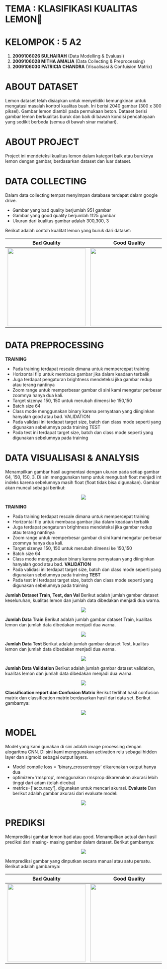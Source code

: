 # **TEMA     : KLASIFIKASI KUALITAS LEMON🍋**

# **KELOMPOK : 5 A2**
1.   **2009106026 SULHAIRAH** (Data Modelling & Evaluasi)
2.   **2009106028 MITHA AMALIA** (Data Collecting & Preprocessing)
3.   **2009106030 PATRICIA CHANDRA** (Visualisasi & Confuision Matrix)

# **ABOUT DATASET**
Lemon dataset telah disiapkan untuk menyelidiki kemungkinan untuk mengatasi masalah kontrol kualitas buah. Ini berisi 2040 gambar (300 x 300 piksel). Gambar lemon diambil pada permukaan beton. Dataset berisi gambar lemon berkualitas buruk dan baik di bawah kondisi pencahayaan yang sedikit berbeda (semua di bawah sinar matahari).

# **ABOUT PROJECT**
Project ini mendeteksi kualitas lemon dalam kategori baik atau buruknya lemon dengan gambar, berdasarkan dataset dan luar dataset.

# **DATA COLLECTING**
Dalam data collecting tempat menyimpan database terdapat dalam google drive.
-	Gambar yang bad quality berjumlah 951 gambar
-	Gambar yang good quality berjumlah 1125 gambar
-	Ukuran dari kualitas gambar adalah 300,300, 3

Berikut adalah contoh kualitat lemon yang buruk dari dataset:

| Bad Quality | Good Quality |
| ------------ | ------------- |
| <img src="https://github.com/Mithaamalia13/PA_KB_5_A2-20/blob/main/coleccting.PNG" width="250"> | <img src="https://github.com/Mithaamalia13/PA_KB_5_A2-20/blob/main/collectinggood.PNG" width="250">|


# **DATA PREPROCESSING**
**TRAINING**
-	Pada training terdapat rescale dimana untuk mempercepat training
-	Horizontal flip untuk membaca gambar jika dalam keadaan terbalik
-	Juga terdapat pengaturan brightness mendeteksi jika gambar redup atau terang nantinya
-	Zoom range untuk memperbesar gambar di sini kami mengatur perbesar zoomnya hanya dua kali.
-	Target sizenya 150, 150 untuk merubah dimensi ke 150,150
-	Batch size 64
-	Class mode menggunakan binary karena pernyataan yang diinginkan hanyalah good atau bad.
VALIDATION
-	Pada validasi ini terdapat target size, batch dan class mode seperti yang digunakan sebelumnya pada training
TEST
-	Pada test ini terdapat target size, batch dan class mode seperti yang digunakan sebelumnya pada training

# **DATA VISUALISASI & ANALYSIS**
Menampilkan gambar hasil augmentasi dengan ukuran pada setiap gambar 64, 150, 150, 3. Di sini menggunakan temp untuk mengubah float menjadi int indeks karena sebelumnya masih float (float tidak bisa digunakan).
Gambar akan muncul sebagai berikut:

<p align="center">
  <img src="https://github.com/Mithaamalia13/PA_KB_5_A2-20/blob/main/data%20visualisasi.PNG" />
</p>

**TRAINING**
-	Pada training terdapat rescale dimana untuk mempercepat training
-	Horizontal flip untuk membaca gambar jika dalam keadaan terbalik
-	Juga terdapat pengaturan brightness mendeteksi jika gambar redup atau terang nantinya
-	Zoom range untuk memperbesar gambar di sini kami mengatur perbesar zoomnya hanya dua kali.
-	Target sizenya 150, 150 untuk merubah dimensi ke 150,150
-	Batch size 64
-	Class mode menggunakan binary karena pernyataan yang diinginkan hanyalah good atau bad.
**VALIDATION**
-	Pada validasi ini terdapat target size, batch dan class mode seperti yang digunakan sebelumnya pada training
**TEST**
-	Pada test ini terdapat target size, batch dan class mode seperti yang digunakan sebelumnya pada training

**Jumlah Dataset Train, Test, dan Val**
Berikut adalah jumlah gambar dataset keseluruhan, kualitas lemon dan jumlah data dibedakan menjadi dua warna.
<p align="center">
  <img src="https://github.com/Mithaamalia13/PA_KB_5_A2-20/blob/main/Jumlah%20Gambar%20Dataset%20Keseluruhan.png" />
</p>

**Jumlah Data Train**
Berikut adalah jumlah gambar dataset Train, kualitas lemon dan jumlah data dibedakan menjadi dua warna.

<p align="center">
  <img src="https://github.com/Mithaamalia13/PA_KB_5_A2-20/blob/main/Jumlah%20Gambar%20Dataset%20Train.png" />
</p>

**Jumlah Data Test**
Berikut adalah jumlah gambar dataset Test, kualitas lemon dan jumlah data dibedakan menjadi dua warna.

<p align="center">
  <img src="https://github.com/Mithaamalia13/PA_KB_5_A2-20/blob/main/Jumlah%20Gambar%20Dataset%20Test.png" />
</p>

**Jumlah Data Validation**
Berikut adalah jumlah gambar dataset validation, kualitas lemon dan jumlah data dibedakan menjadi dua warna.

<p align="center">
  <img src="https://github.com/Mithaamalia13/PA_KB_5_A2-20/blob/main/Jumlah%20Gambar%20Dataset%20Validation.png" />
</p>

**Classification report dan Confusion Matrix**
Berikut terlihat hasil confusion matrix dan classification matrix berdasarkan hasil dari data set. Berikut gambarnya: 

<p align="center">
  <img src="https://github.com/Mithaamalia13/PA_KB_5_A2-20/blob/main/confuison.PNG" />
</p>

# **MODEL**
  Model yang kami gunakan di sini adalah image processing dengan alogaritma CNN.  Di sini kami menggunakan activation relu sebagai hidden layer dan sigmoid sebagai output layers.  
-	Model compile loss = 'binary_crossentropy' dikarenakan output hanya dua
-	optimizer='rmsprop', menggunakan rmsprop dikarenakan akurasi lebih tinggi dari adam (telah dicoba)
-	metrics=['accuracy'],  digunakan untuk mencari akurasi.
**Evaluate**
Dan berikut adalah gambar akurasi dari evaluate model: 

<p align="center">
  <img src="https://github.com/Mithaamalia13/PA_KB_5_A2-20/blob/main/evaluate.PNG" />
</p>

# **PREDIKSI**
Memprediksi gambar lemon bad atau good. Menampilkan actual dan hasil prediksi dari masing- masing gambar dalam dataset. Berikut gambarnya:

<p align="center">
  <img src="https://github.com/Mithaamalia13/PA_KB_5_A2-20/blob/main/prediksi.PNG" />
</p>

Memprediksi gambar yang dinputkan secara manual atau satu persatu. Berikut adalah gambarnya: 

| Bad Quality | Good Quality |
| ------------ | ------------- |
| <img src="https://github.com/Mithaamalia13/PA_KB_5_A2-20/blob/main/prediksibad.PNG" width="250"> | <img src="https://github.com/Mithaamalia13/PA_KB_5_A2-20/blob/main/prediksigood.PNG" width="250">|
